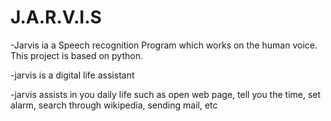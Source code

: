 # J.A.R.V.I.S
-Jarvis ia a Speech recognition Program which works on the human   voice. This project is based on python.

-jarvis is a digital life assistant

-jarvis assists in you daily life such as open web page, tell you the time, set alarm, search through wikipedia, sending mail, etc


